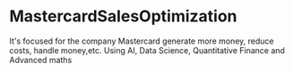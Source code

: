 # MastercardSalesOptimization
It's focused for the company Mastercard generate more money, reduce costs, handle money,etc. Using AI, Data Science, Quantitative Finance and Advanced maths
